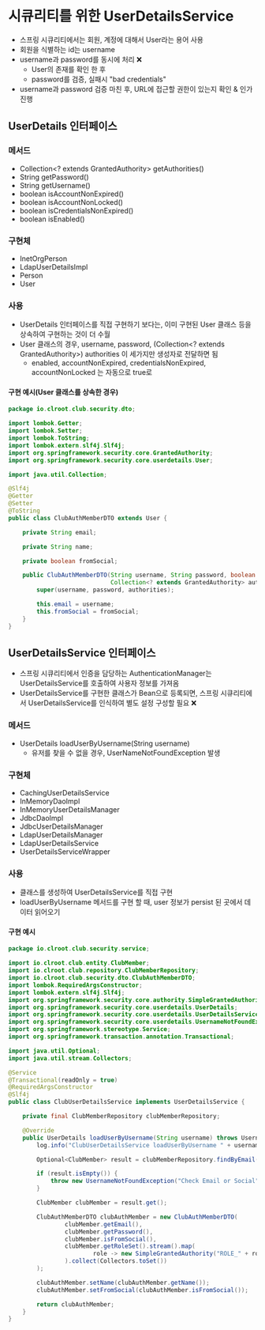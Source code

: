 # 시큐리티를 위한 UserDetailsService

- 스프링 시큐리티에서는 회원, 계정에 대해서 User라는 용어 사용
- 회원을 식별하는 id는 username
- username과 password를 동시에 처리 ❌
  - User의 존재를 확인 한 후
  - password를 검증, 실패시 "bad credentials"
- username과 password 검증 마친 후, URL에 접근할 권한이 있는지 확인 & 인가 진행

## UserDetails 인터페이스

### 메서드

- Collection<? extends GrantedAuthority> getAuthorities()
- String getPassword()
- String getUsername()
- boolean isAccountNonExpired()
- boolean isAccountNonLocked()
- boolean isCredentialsNonExpired()
- boolean isEnabled()

### 구현체

- InetOrgPerson
- LdapUserDetailsImpl
- Person
- User

### 사용

- UserDetails 인터페이스를 직접 구현하기 보다는, 이미 구현된 User 클래스 등을 상속하여 구현하는 것이 더 수월
- User 클래스의 경우, username, password, (Collection<? extends GrantedAuthority>) authorities 이 세가지만 생성자로 전달하면 됨
  - enabled, accountNonExpired, credentialsNonExpired, accountNonLocked 는 자동으로 true로

#### 구현 예시(User 클래스를 상속한 경우)

```java
package io.clroot.club.security.dto;

import lombok.Getter;
import lombok.Setter;
import lombok.ToString;
import lombok.extern.slf4j.Slf4j;
import org.springframework.security.core.GrantedAuthority;
import org.springframework.security.core.userdetails.User;

import java.util.Collection;

@Slf4j
@Getter
@Setter
@ToString
public class ClubAuthMemberDTO extends User {

    private String email;

    private String name;

    private boolean fromSocial;

    public ClubAuthMemberDTO(String username, String password, boolean fromSocial,
                             Collection<? extends GrantedAuthority> authorities) {
        super(username, password, authorities);

        this.email = username;
        this.fromSocial = fromSocial;
    }
}
```

## UserDetailsService 인터페이스

- 스프링 시큐리티에서 인증을 담당하는 AuthenticationManager는 UserDetailsService를 호출하여 사용자 정보를 가져옴
- UserDetailsService를 구현한 클래스가 Bean으로 등록되면, 스프링 시큐리티에서 UserDetailsService를 인식하여 별도 설정 구성할 필요 ❌

### 메서드

- UserDetails loadUserByUsername(String username)
  - 유저를 찾을 수 없을 경우, UserNameNotFoundException 발생

### 구현체

- CachingUserDetailsService
- InMemoryDaoImpl
- InMemoryUserDetailsManager
- JdbcDaoImpl
- JdbcUserDetailsManager
- LdapUserDetailsManager
- LdapUserDetailsService
- UserDetailsServiceWrapper

### 사용

- 클래스를 생성하여 UserDetailsService를 직접 구현
- loadUserByUsername 메서드를 구현 할 때, user 정보가 persist 된 곳에서 데이터 읽어오기

#### 구현 예시

```java
package io.clroot.club.security.service;

import io.clroot.club.entity.ClubMember;
import io.clroot.club.repository.ClubMemberRepository;
import io.clroot.club.security.dto.ClubAuthMemberDTO;
import lombok.RequiredArgsConstructor;
import lombok.extern.slf4j.Slf4j;
import org.springframework.security.core.authority.SimpleGrantedAuthority;
import org.springframework.security.core.userdetails.UserDetails;
import org.springframework.security.core.userdetails.UserDetailsService;
import org.springframework.security.core.userdetails.UsernameNotFoundException;
import org.springframework.stereotype.Service;
import org.springframework.transaction.annotation.Transactional;

import java.util.Optional;
import java.util.stream.Collectors;

@Service
@Transactional(readOnly = true)
@RequiredArgsConstructor
@Slf4j
public class ClubUserDetailsService implements UserDetailsService {

    private final ClubMemberRepository clubMemberRepository;

    @Override
    public UserDetails loadUserByUsername(String username) throws UsernameNotFoundException {
        log.info("ClubUserDetailsService loadUserByUsername " + username);

        Optional<ClubMember> result = clubMemberRepository.findByEmail(username, false);

        if (result.isEmpty()) {
            throw new UsernameNotFoundException("Check Email or Social");
        }

        ClubMember clubMember = result.get();

        ClubAuthMemberDTO clubAuthMember = new ClubAuthMemberDTO(
                clubMember.getEmail(),
                clubMember.getPassword(),
                clubMember.isFromSocial(),
                clubMember.getRoleSet().stream().map(
                        role -> new SimpleGrantedAuthority("ROLE_" + role.name())
                ).collect(Collectors.toSet())
        );

        clubAuthMember.setName(clubAuthMember.getName());
        clubAuthMember.setFromSocial(clubAuthMember.isFromSocial());

        return clubAuthMember;
    }
}
```
